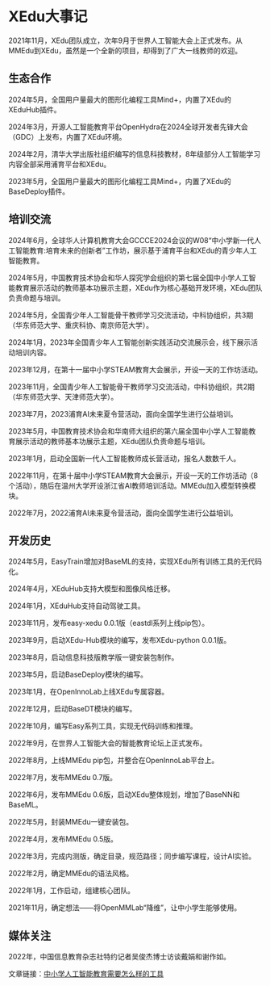 # XEdu大事记

2021年11月，XEdu团队成立，次年9月于世界人工智能大会上正式发布。从MMEdu到XEdu，虽然是一个全新的项目，却得到了广大一线教师的欢迎。

## 生态合作

2024年5月，全国用户量最大的图形化编程工具Mind+，内置了XEdu的XEduHub插件。

2024年3月，开源人工智能教育平台OpenHydra在2024全球开发者先锋大会（GDC）上发布，内置了XEdu环境。

2024年2月，清华大学出版社组织编写的信息科技教材，8年级部分人工智能学习内容全部采用浦育平台和XEdu。

2023年5月，全国用户量最大的图形化编程工具Mind+，内置了XEdu的BaseDeploy插件。

## 培训交流

2024年6月，全球华人计算机教育大会GCCCE2024会议的W08“中小学新一代人工智能教育:培育未来的创新者”工作坊，展示基于浦育平台和XEdu的青少年人工智能教育。

2024年5月，中国教育技术协会和华人探究学会组织的第七届全国中小学人工智能教育展示活动的教师基本功展示主题，XEdu作为核心基础开发环境，XEdu团队负责命题与培训。

2024年5月，全国青少年人工智能骨干教师学习交流活动，中科协组织，共3期（华东师范大学、重庆科协、南京师范大学）。

2024年1月，2023年全国青少年人工智能创新实践活动交流展示会，线下展示活动培训内容。

2023年12月，在第十一届中小学STEAM教育大会展示，开设一天的工作坊活动。

2023年11月，全国青少年人工智能骨干教师学习交流活动，中科协组织，共2期（华东师范大学、天津师范大学）。

2023年7月，2023浦育AI未来夏令营活动，面向全国学生进行公益培训。

2023年5月，中国教育技术协会和华南师大组织的第六届全国中小学人工智能教育展示活动的教师基本功展示主题，XEdu团队负责命题与培训。

2023年1月，启动全国新一代人工智能教师成长营活动，报名人数数千人。

2022年11月，在第十届中小学STEAM教育大会展示，开设一天的工作坊活动（8个活动），随后在温州大学开设浙江省AI教师培训活动。MMEdu加入模型转换模块。

2022年7月，2022浦育AI未来夏令营活动，面向全国学生进行公益培训。


## 开发历史

2024年5月，EasyTrain增加对BaseML的支持，实现XEdu所有训练工具的无代码化。

2024年4月，XEduHub支持大模型和图像风格迁移。

2024年1月，XEduHub支持自动驾驶工具。

2023年11月，发布easy-xedu 0.0.1版（eastdl系列上线pip包）。

2023年9月，启动XEdu-Hub模块的编写，发布XEdu-python 0.0.1版。

2023年8月，启动信息科技版教学版一键安装包制作。

2023年5月，启动BaseDeploy模块的编写。

2023年1月，在OpenInnoLab上线XEdu专属容器。

2022年12月，启动BaseDT模块的编写。

2022年10月，编写Easy系列工具，实现无代码训练和推理。

2022年9月，在世界人工智能大会的智能教育论坛上正式发布。

2022年8月，上线MMEdu pip包，并整合在OpenInnoLab平台上。

2022年7月，发布MMEdu 0.7版。

2022年6月，发布MMEdu 0.6版，启动XEdu整体规划，增加了BaseNN和BaseML。

2022年5月，封装MMEdu一键安装包。

2022年4月，发布MMEdu 0.5版。

2022年3月，完成内测版，确定目录，规范路径；同步编写课程，设计AI实验。

2022年2月，确定MMEdu的语法风格。

2022年1月，工作启动，组建核心团队。

2021年11月，确定想法——将OpenMMLab“降维”，让中小学生能够使用。

## 媒体关注

2022年，中国信息教育杂志社特约记者吴俊杰博士访谈戴娟和谢作如。

文章链接：[中小学人工智能教育需要怎么样的工具](https://github.com/OpenXLab-Edu/XEdu-docs/blob/master/source/images/about/2022-6.pdf)

